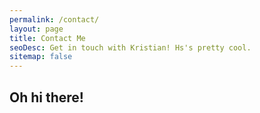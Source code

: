 ```yaml
---
permalink: /contact/
layout: page
title: Contact Me
seoDesc: Get in touch with Kristian! Hs's pretty cool.
sitemap: false
---
```


## Oh hi there!
